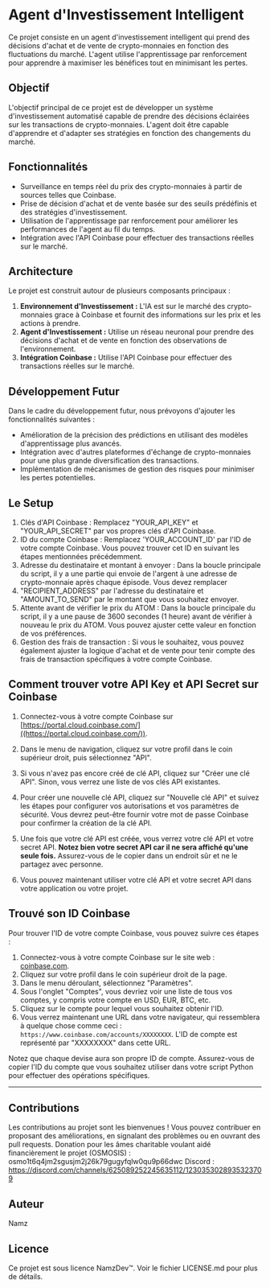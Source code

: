 

# Agent d'Investissement Intelligent

Ce projet consiste en un agent d'investissement intelligent qui prend des décisions d'achat et de vente de crypto-monnaies en fonction des fluctuations du marché. L'agent utilise l'apprentissage par renforcement pour apprendre à maximiser les bénéfices tout en minimisant les pertes.

## Objectif

L'objectif principal de ce projet est de développer un système d'investissement automatisé capable de prendre des décisions éclairées sur les transactions de crypto-monnaies. L'agent doit être capable d'apprendre et d'adapter ses stratégies en fonction des changements du marché.

## Fonctionnalités

- Surveillance en temps réel du prix des crypto-monnaies à partir de sources telles que Coinbase.
- Prise de décision d'achat et de vente basée sur des seuils prédéfinis et des stratégies d'investissement.
- Utilisation de l'apprentissage par renforcement pour améliorer les performances de l'agent au fil du temps.
- Intégration avec l'API Coinbase pour effectuer des transactions réelles sur le marché.

## Architecture

Le projet est construit autour de plusieurs composants principaux :

1. **Environnement d'Investissement :** L'IA est sur le marché des crypto-monnaies grace à Coinbase et fournit des informations sur les prix et les actions à prendre.
2. **Agent d'Investissement :** Utilise un réseau neuronal pour prendre des décisions d'achat et de vente en fonction des observations de l'environnement.
3. **Intégration Coinbase :** Utilise l'API Coinbase pour effectuer des transactions réelles sur le marché.

## Développement Futur

Dans le cadre du développement futur, nous prévoyons d'ajouter les fonctionnalités suivantes :

- Amélioration de la précision des prédictions en utilisant des modèles d'apprentissage plus avancés.
- Intégration avec d'autres plateformes d'échange de crypto-monnaies pour une plus grande diversification des transactions.
- Implémentation de mécanismes de gestion des risques pour minimiser les pertes potentielles.

## Le Setup

1. Clés d'API Coinbase : Remplacez "YOUR_API_KEY" et "YOUR_API_SECRET" par vos propres clés d'API Coinbase.
2. ID du compte Coinbase : Remplacez 'YOUR_ACCOUNT_ID' par l'ID de votre compte Coinbase. Vous pouvez trouver cet ID en suivant les étapes mentionnées précédemment.
3. Adresse du destinataire et montant à envoyer : Dans la boucle principale du script, il y a une partie qui envoie de l'argent à une adresse de crypto-monnaie après chaque épisode. Vous devez remplacer
4. "RECIPIENT_ADDRESS" par l'adresse du destinataire et "AMOUNT_TO_SEND" par le montant que vous souhaitez envoyer.
5. Attente avant de vérifier le prix du ATOM : Dans la boucle principale du script, il y a une pause de 3600 secondes (1 heure) avant de vérifier à nouveau le prix du ATOM. Vous pouvez ajuster cette valeur en fonction de vos préférences.
6. Gestion des frais de transaction : Si vous le souhaitez, vous pouvez également ajuster la logique d'achat et de vente pour tenir compte des frais de transaction spécifiques à votre compte Coinbase.


## Comment trouver votre API Key et API Secret sur Coinbase

1. Connectez-vous à votre compte Coinbase sur [https://portal.cloud.coinbase.com/]((https://portal.cloud.coinbase.com/)).

2. Dans le menu de navigation, cliquez sur votre profil dans le coin supérieur droit, puis sélectionnez "API".

3. Si vous n'avez pas encore créé de clé API, cliquez sur "Créer une clé API". Sinon, vous verrez une liste de vos clés API existantes.

4. Pour créer une nouvelle clé API, cliquez sur "Nouvelle clé API" et suivez les étapes pour configurer vos autorisations et vos paramètres de sécurité. Vous devrez peut-être fournir votre mot de passe Coinbase pour confirmer la création de la clé API.

5. Une fois que votre clé API est créée, vous verrez votre clé API et votre secret API. **Notez bien votre secret API car il ne sera affiché qu'une seule fois.** Assurez-vous de le copier dans un endroit sûr et ne le partagez avec personne.

6. Vous pouvez maintenant utiliser votre clé API et votre secret API dans votre application ou votre projet.

## Trouvé son ID Coinbase

Pour trouver l'ID de votre compte Coinbase, vous pouvez suivre ces étapes :

1. Connectez-vous à votre compte Coinbase sur le site web : [coinbase.com](https://www.coinbase.com/).
2. Cliquez sur votre profil dans le coin supérieur droit de la page.
3. Dans le menu déroulant, sélectionnez "Paramètres".
4. Sous l'onglet "Comptes", vous devriez voir une liste de tous vos comptes, y compris votre compte en USD, EUR, BTC, etc.
5. Cliquez sur le compte pour lequel vous souhaitez obtenir l'ID.
6. Vous verrez maintenant une URL dans votre navigateur, qui ressemblera à quelque chose comme ceci : `https://www.coinbase.com/accounts/XXXXXXXX`. L'ID de compte est représenté par "XXXXXXXX" dans cette URL.

Notez que chaque devise aura son propre ID de compte. Assurez-vous de copier l'ID du compte que vous souhaitez utiliser dans votre script Python pour effectuer des opérations spécifiques.

---

## Contributions

Les contributions au projet sont les bienvenues ! Vous pouvez contribuer en proposant des améliorations, en signalant des problèmes ou en ouvrant des pull requests.
Donation pour les âmes charitable voulant aidé financièrement le projet (OSMOSIS) :  osmo1t6q4jm2sgusjm2j26k79gugyfqlw0qu9p66dwc
Discord : https://discord.com/channels/625089252245635112/1230353028935323709

## Auteur

Namz

## Licence

Ce projet est sous licence NamzDev™. Voir le fichier LICENSE.md pour plus de détails.

